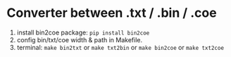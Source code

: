 # Converter between .txt / .bin / .coe

1. install bin2coe package: `pip install bin2coe`
2. config bin/txt/coe width & path in Makefile.
3. terminal: `make bin2txt` or `make txt2bin` or `make bin2coe` or `make txt2coe`

